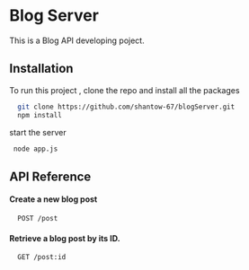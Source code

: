 
# Blog Server

This is a Blog API developing poject.



## Installation

To run this project , clone the repo and install all the packages

```bash
  git clone https://github.com/shantow-67/blogServer.git
  npm install 
```
start the server

```bash
 node app.js
```
## API Reference

#### Create a new blog post

```http
  POST /post
```

#### Retrieve a blog post by its ID.

```http
  GET /post:id
```



